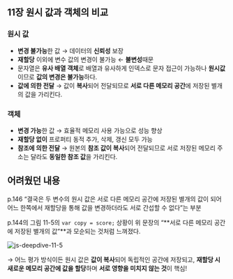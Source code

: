 ## 11장 원시 값과 객체의 비교

### 원시 값

- **변경 불가능**한 값 → 데이터의 **신뢰성** 보장
- **재할당** 이외에 변수 값의 변경이 불가능 ← **불변성**때문
- 문자열은 **유사 배열 객체**로 배열과 유사하게 인덱스로 문자 접근이 가능하나 **원시값**이므로 **값의 변경은 불가능**하다.
- **값에 의한 전달** → 값이 **복사**되어 전달되므로 **서로 다른 메모리 공간**에 저장된 별개의 값을 가리킨다.

### 객체

- **변경 가능**한 값 → 효율적 메모리 사용 가능으로 성능 향상
- **재할당 없이** 프로퍼티 동적 추가, 삭제, 갱신 모두 가능
- **참조에 의한 전달** → 원본의 **참조 값이 복사**되어 전달되므로 서로 저장된 메모리 주소는 달라도 **동일한 참조 값**을 가리킨다.

## 어려웠던 내용

p.146 “결국은 두 변수의 원시 값은 서로 다른 메모리 공간에 저장된 별개의 값이 되어 어느 한쪽에서 재할당을 통해 값을 변경하더라도 서로 간섭할 수 없다”는 부분

p.144의 그림 11-5의 `var copy = score;` 상황이 위 문장의 “**서로 다른 메모리 공간에 저장된 별개의 값”**과 모순되는 것처럼 느껴졌다.

![js-deepdive-11-5](https://github.com/user-attachments/assets/8bf98239-093e-4726-a123-2755692fb6a5)

→ 어느 평가 방식이든 원시 값은 **값이 복사**되어 독립적인 공간에 저장되고, **재할당 시 새로운 메모리 공간에 값을 할당**하며 **서로 영향을 미치지 않는 것**이 핵심!
